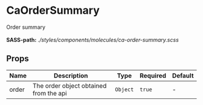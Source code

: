 # CaOrderSummary

Order summary<br><br> **SASS-path:** _./styles/components/molecules/ca-order-summary.scss_

## Props

<!-- @vuese:CaOrderSummary:props:start -->
|Name|Description|Type|Required|Default|
|---|---|---|---|---|
|order|The order object obtained from the api|`Object`|`true`|-|

<!-- @vuese:CaOrderSummary:props:end -->


